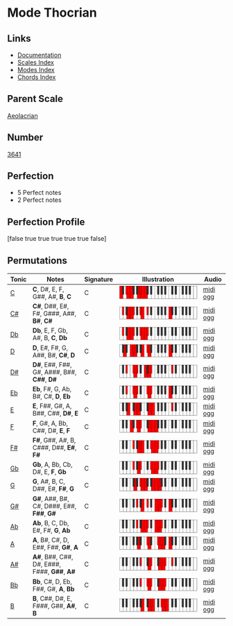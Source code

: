 # Mode Thocrian

## Links

- [Documentation](index.md)
- [Scales Index](Scales.md)
- [Modes Index](Modes.md)
- [Chords Index](Chords.md)

## Parent Scale

[Aeolacrian](ScaleAeolacrian.md)

## Number

[3641](https://ianring.com/musictheory/scales/3641)

## Perfection

- 5 Perfect notes
- 2 Perfect notes

## Perfection Profile

[false true true true true true false]

## Permutations

| Tonic | Notes | Signature | Illustration | Audio |
|-------|-------|-----------|--------------|-------|
| [C](ModeCNaturalThocrian.md) | **C**, D#, E, F, G##, A#, **B**, **C** | C | ![CNaturalThocrian](ModeCNaturalThocrian.png) | [midi](ModeCNaturalThocrian.mid) [ogg](ModeCNaturalThocrian.ogg) |
| [C#](ModeCSharpThocrian.md) | **C#**, D##, E#, F#, G###, A##, **B#**, **C#** | C | ![CSharpThocrian](ModeCSharpThocrian.png) | [midi](ModeCSharpThocrian.mid) [ogg](ModeCSharpThocrian.ogg) |
| [Db](ModeDFlatThocrian.md) | **Db**, E, F, Gb, A#, B, **C**, **Db** | C | ![DFlatThocrian](ModeDFlatThocrian.png) | [midi](ModeDFlatThocrian.mid) [ogg](ModeDFlatThocrian.ogg) |
| [D](ModeDNaturalThocrian.md) | **D**, E#, F#, G, A##, B#, **C#**, **D** | C | ![DNaturalThocrian](ModeDNaturalThocrian.png) | [midi](ModeDNaturalThocrian.mid) [ogg](ModeDNaturalThocrian.ogg) |
| [D#](ModeDSharpThocrian.md) | **D#**, E##, F##, G#, A###, B##, **C##**, **D#** | C | ![DSharpThocrian](ModeDSharpThocrian.png) | [midi](ModeDSharpThocrian.mid) [ogg](ModeDSharpThocrian.ogg) |
| [Eb](ModeEFlatThocrian.md) | **Eb**, F#, G, Ab, B#, C#, **D**, **Eb** | C | ![EFlatThocrian](ModeEFlatThocrian.png) | [midi](ModeEFlatThocrian.mid) [ogg](ModeEFlatThocrian.ogg) |
| [E](ModeENaturalThocrian.md) | **E**, F##, G#, A, B##, C##, **D#**, **E** | C | ![ENaturalThocrian](ModeENaturalThocrian.png) | [midi](ModeENaturalThocrian.mid) [ogg](ModeENaturalThocrian.ogg) |
| [F](ModeFNaturalThocrian.md) | **F**, G#, A, Bb, C##, D#, **E**, **F** | C | ![FNaturalThocrian](ModeFNaturalThocrian.png) | [midi](ModeFNaturalThocrian.mid) [ogg](ModeFNaturalThocrian.ogg) |
| [F#](ModeFSharpThocrian.md) | **F#**, G##, A#, B, C###, D##, **E#**, **F#** | C | ![FSharpThocrian](ModeFSharpThocrian.png) | [midi](ModeFSharpThocrian.mid) [ogg](ModeFSharpThocrian.ogg) |
| [Gb](ModeGFlatThocrian.md) | **Gb**, A, Bb, Cb, D#, E, **F**, **Gb** | C | ![GFlatThocrian](ModeGFlatThocrian.png) | [midi](ModeGFlatThocrian.mid) [ogg](ModeGFlatThocrian.ogg) |
| [G](ModeGNaturalThocrian.md) | **G**, A#, B, C, D##, E#, **F#**, **G** | C | ![GNaturalThocrian](ModeGNaturalThocrian.png) | [midi](ModeGNaturalThocrian.mid) [ogg](ModeGNaturalThocrian.ogg) |
| [G#](ModeGSharpThocrian.md) | **G#**, A##, B#, C#, D###, E##, **F##**, **G#** | C | ![GSharpThocrian](ModeGSharpThocrian.png) | [midi](ModeGSharpThocrian.mid) [ogg](ModeGSharpThocrian.ogg) |
| [Ab](ModeAFlatThocrian.md) | **Ab**, B, C, Db, E#, F#, **G**, **Ab** | C | ![AFlatThocrian](ModeAFlatThocrian.png) | [midi](ModeAFlatThocrian.mid) [ogg](ModeAFlatThocrian.ogg) |
| [A](ModeANaturalThocrian.md) | **A**, B#, C#, D, E##, F##, **G#**, **A** | C | ![ANaturalThocrian](ModeANaturalThocrian.png) | [midi](ModeANaturalThocrian.mid) [ogg](ModeANaturalThocrian.ogg) |
| [A#](ModeASharpThocrian.md) | **A#**, B##, C##, D#, E###, F###, **G##**, **A#** | C | ![ASharpThocrian](ModeASharpThocrian.png) | [midi](ModeASharpThocrian.mid) [ogg](ModeASharpThocrian.ogg) |
| [Bb](ModeBFlatThocrian.md) | **Bb**, C#, D, Eb, F##, G#, **A**, **Bb** | C | ![BFlatThocrian](ModeBFlatThocrian.png) | [midi](ModeBFlatThocrian.mid) [ogg](ModeBFlatThocrian.ogg) |
| [B](ModeBNaturalThocrian.md) | **B**, C##, D#, E, F###, G##, **A#**, **B** | C | ![BNaturalThocrian](ModeBNaturalThocrian.png) | [midi](ModeBNaturalThocrian.mid) [ogg](ModeBNaturalThocrian.ogg) |
